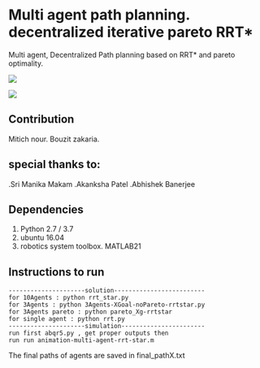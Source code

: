 # Multi agent path planning. decentralized iterative pareto RRT*

Multi agent, Decentralized Path planning based on RRT* and pareto optimality.

![](https://raw.githubusercontent.com/zackq88/MARRT-/main/decentralized%20boule%20diapo.gif)

![](https://raw.githubusercontent.com/zackq88/MARRT-/main/decentralized%20robot%20diapo.gif)



## Contribution
Mitich nour. Bouzit zakaria.

## special thanks to:
 .Sri Manika Makam
 .Akanksha Patel
 .Abhishek Banerjee
 
## Dependencies
1. Python 2.7 / 3.7
2. ubuntu 16.04 
3. robotics system toolbox. MATLAB21 

## Instructions to run 
```
---------------------solution-------------------------
for 10Agents : python rrt_star.py
for 3Agents : python 3Agents-XGoal-noPareto-rrtstar.py
for 3Agents pareto : python pareto_Xg-rrtstar
for single agent : python rrt.py
---------------------simulation-----------------------
run first abqr5.py , get proper outputs then
run run animation-multi-agent-rrt-star.m
```
The final paths of agents are saved in final_pathX.txt
